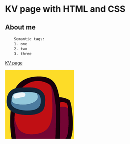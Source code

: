 # KV page with HTML and CSS

## About me

```
    Semantic tags:
    1. one
    2. two
    3. three
```
[KV page](https://yremancer.github.io/doragaya_kakashulya/)

![image](assets/amogus.png)